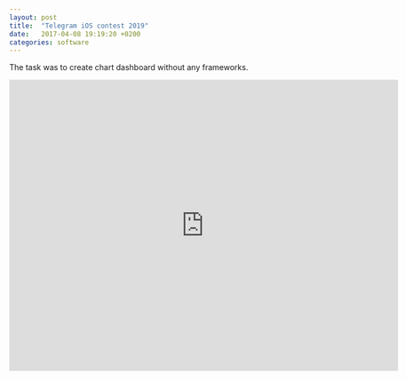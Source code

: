 ```yaml
---
layout: post
title:  "Telegram iOS contest 2019"
date:   2017-04-08 19:19:20 +0200
categories: software
---
```


<!-- Yandex.Metrika counter -->
<script type="text/javascript">
    (function (d, w, c) {
        (w[c] = w[c] || []).push(function() {
            try {
                w.yaCounter39542345 = new Ya.Metrika({
                    id:39542345,
                    clickmap:true,
                    trackLinks:true,
                    accurateTrackBounce:true
                });
            } catch(e) { }
        });

        var n = d.getElementsByTagName("script")[0],
            s = d.createElement("script"),
            f = function () { n.parentNode.insertBefore(s, n); };
        s.type = "text/javascript";
        s.async = true;
        s.src = "https://mc.yandex.ru/metrika/watch.js";

        if (w.opera == "[object Opera]") {
            d.addEventListener("DOMContentLoaded", f, false);
        } else { f(); }
    })(document, window, "yandex_metrika_callbacks");
</script>
<noscript><div><img src="https://mc.yandex.ru/watch/39542345" style="position:absolute; left:-9999px;" alt="" /></div></noscript>
<!-- /Yandex.Metrika counter -->

<div class="text-full-width">
    <p>The task was to create chart dashboard without any frameworks.</p>
</div>
<p align="center"><iframe width="700" height="525" src="https://youtu.be/TXOk7XJ9rw8" frameborder="0" allowfullscreen></iframe></p>
